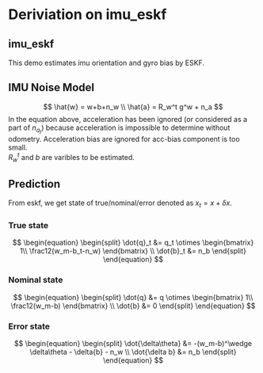 # Deriviation on imu_eskf
## imu_eskf
This demo estimates imu orientation and gyro bias by ESKF.


## IMU Noise Model
$$
\hat{w} = w+b+n_w \\
\hat{a} = R_w^t g^w + n_a
$$
In the equation above, acceleration has been ignored (or considered as a part of $n_{a_t}$) because acceleration is impossible to determine without odometry. Acceleration bias are ignored for acc-bias component is too small.  
$R_w^t$ and $b$ are varibles to be estimated.


## Prediction
From eskf, we get state of true/nominal/error denoted as $x_t=x+\delta{x}$.
### True state
$$
\begin{equation}
\begin{split}
\dot{q}_t &= q_t \otimes \begin{bmatrix} 1\\ \frac12(w_m-b_t-n_w) \end{bmatrix} \\
\dot{b}_t &= n_b
\end{split}
\end{equation}
$$

### Nominal state
$$
\begin{equation}
\begin{split}
\dot{q} &= q \otimes \begin{bmatrix} 1\\ \frac12(w_m-b) \end{bmatrix} \\
\dot{b} &= 0
\end{split}
\end{equation}
$$

### Error state
$$
\begin{equation}
\begin{split}
\dot{\delta\theta} &= -(w_m-b)^\wedge \delta\theta - \delta{b} - n_w \\
\dot{\delta b} &= n_b
\end{split}
\end{equation}
$$
